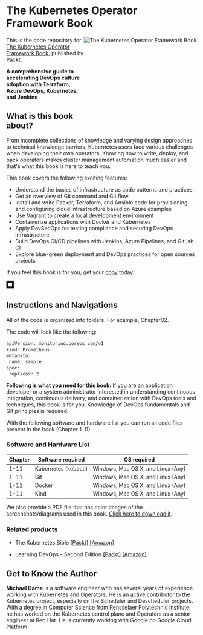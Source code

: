# The Kubernetes Operator Framework Book

<a href="https://www.packtpub.com/product/the-kubernetes-operator-framework-book/9781803232850?utm_source=github&utm_medium=repository&utm_campaign=9781803232850"><img src="https://static.packt-cdn.com/products/9781803232850/cover/smaller" alt="The Kubernetes Operator Framework Book" height="256px" align="right"></a>

This is the code repository for [The Kubernetes Operator Framework Book](https://www.packtpub.com/product/the-kubernetes-operator-framework-book/9781803232850?utm_source=github&utm_medium=repository&utm_campaign=9781803232850), published by Packt.

**A comprehensive guide to accelerating DevOps culture adoption with Terraform, Azure DevOps, Kubernetes, and Jenkins**

## What is this book about?
From incomplete collections of knowledge and varying design approaches to technical knowledge barriers, Kubernetes users face various challenges when developing their own operators. Knowing how to write, deploy, and pack operators makes cluster management automation much easier and that's what this book is here to teach you. 

This book covers the following exciting features:
* Understand the basics of infrastructure as code patterns and practices
* Get an overview of Git command and Git flow
* Install and write Packer, Terraform, and Ansible code for provisioning and configuring cloud infrastructure based on Azure examples
* Use Vagrant to create a local development environment
* Containerize applications with Docker and Kubernetes
* Apply DevSecOps for testing compliance and securing DevOps infrastructure
* Build DevOps CI/CD pipelines with Jenkins, Azure Pipelines, and GitLab CI
* Explore blue-green deployment and DevOps practices for open sources projects

If you feel this book is for you, get your [copy](https://www.amazon.com/dp/1803232854) today!

<a href="https://www.packtpub.com/?utm_source=github&utm_medium=banner&utm_campaign=GitHubBanner"><img src="https://raw.githubusercontent.com/PacktPublishing/GitHub/master/GitHub.png" 
alt="https://www.packtpub.com/" border="5" /></a>

## Instructions and Navigations
All of the code is organized into folders. For example, Chapter02.

The code will look like the following:
```
apiVersion: monitoring.coreos.com/v1
kind: Prometheus
metadata:
 name: sample
spec:
 replicas: 2
```

**Following is what you need for this book:**
If you are an application developer or a system administrator interested in understanding continuous integration, continuous delivery, and containerization with DevOps tools and techniques, this book is for you. Knowledge of DevOps fundamentals and Git principles is required.

With the following software and hardware list you can run all code files present in the book (Chapter 1-11).
### Software and Hardware List
| Chapter | Software required | OS required |
| -------- | ------------------------------------ | ----------------------------------- |
| 1-11 | Kubernetes (kubectl) | Windows, Mac OS X, and Linux (Any) |
| 1-11 | Git | Windows, Mac OS X, and Linux (Any) |
| 1-11 | Docker | Windows, Mac OS X, and Linux (Any) |
| 1-11 | Kind | Windows, Mac OS X, and Linux (Any) |

We also provide a PDF file that has color images of the screenshots/diagrams used in this book. [Click here to download it]( https://static.packt-cdn.com/downloads/9781803232850_ColorImages.pdf).

### Related products
* The Kubernetes Bible [[Packt]](https://www.packtpub.com/product/the-kubernetes-bible/9781838827694?utm_source=github&utm_medium=repository&utm_campaign=9781838827694) [[Amazon]](https://www.amazon.com/dp/1838827692)

* Learning DevOps - Second Edition [[Packt]](https://www.packtpub.com/product/learning-devops-second-edition/9781801818964?utm_source=github&utm_medium=repository&utm_campaign=9781801818964) [[Amazon]](https://www.amazon.com/dp/1801818967)

## Get to Know the Author
**Michael Dame**
is a software engineer who has several years of experience working with Kubernetes and Operators. He is an active contributor to the Kubernetes project, especially on the Scheduler and Descheduler projects. With a degree in Computer Science from Rensselaer Polytechnic Institute, he has worked on the Kubernetes control plane and Operators as a senior engineer at Red Hat. He is currently working with Google on Google Cloud Platform.

